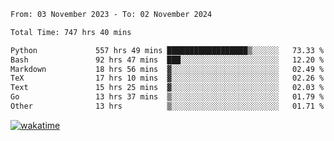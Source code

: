 <!--START_SECTION:waka-->

```txt
From: 03 November 2023 - To: 02 November 2024

Total Time: 747 hrs 40 mins

Python             557 hrs 49 mins ██████████████████▒░░░░░░   73.33 %
Bash               92 hrs 47 mins  ███░░░░░░░░░░░░░░░░░░░░░░   12.20 %
Markdown           18 hrs 56 mins  ▓░░░░░░░░░░░░░░░░░░░░░░░░   02.49 %
TeX                17 hrs 10 mins  ▓░░░░░░░░░░░░░░░░░░░░░░░░   02.26 %
Text               15 hrs 25 mins  ▓░░░░░░░░░░░░░░░░░░░░░░░░   02.03 %
Go                 13 hrs 37 mins  ▒░░░░░░░░░░░░░░░░░░░░░░░░   01.79 %
Other              13 hrs          ▒░░░░░░░░░░░░░░░░░░░░░░░░   01.71 %
```

<!--END_SECTION:waka-->
[![wakatime](https://wakatime.com/badge/user/5f89a63a-5294-4958-ad30-2b3455e63f2a.svg)](https://wakatime.com/@5f89a63a-5294-4958-ad30-2b3455e63f2a)
